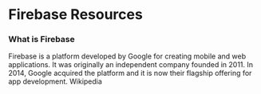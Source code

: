 # Firebase Resources
### What is Firebase
Firebase is a platform developed by Google for creating mobile and web applications. It was originally an independent company founded in 2011. In 2014, Google acquired the platform and it is now their flagship offering for app development. Wikipedia

